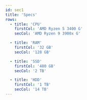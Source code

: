 ```yaml
---
id: sec1
title: 'Specs'
rows:
  - title: 'CPU'
    firstCol: 'AMD Ryzen 5 3400 G'
    secCol: 'AMD Ryzen 9 3900x G'

  - title: 'RAM'
    firstCol: '32 GB'
    secCol: '128 GB'

  - title: 'SSD'
    firstCol: '480 GB'
    secCol: '2 TB'

  - title: 'HDD'
    firstCol: '1 TB'
    secCol: '14 TB'
---
```

